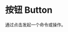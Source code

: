 # 按钮 Button

通过点击发起一个命令或操作。

<doc-tabs>
  <template #demo>
    <!--@include: ./demo.md-->
  </template>
  <template #api>
    <!--@include: ./api.md-->
  </template>
  <template #guide>
    <!--@include: ./guide.md-->
  </template>
</doc-tabs>
